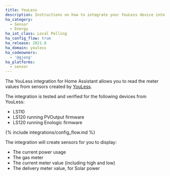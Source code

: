 ```yaml
---
title: YouLess
description: Instructions on how to integrate your YouLess device into Home Assistant.
ha_category:
  - Sensor
  - Energy
ha_iot_class: Local Polling
ha_config_flow: true
ha_release: 2021.8
ha_domain: youless
ha_codeowners:
  - '@gjong'
ha_platforms:
  - sensor
---
```


The YouLess integration for Home Assistant allows you to read the meter values from sensors created by [YouLess](https://www.youless.nl/home.html).

The integration is tested and verified for the following devices from YouLess:

* LS110
* LS120 running PVOutput firmware
* LS120 running Enologic firmware

{% include integrations/config_flow.md %}

The integration will create sensors for you to display:

- The current power usage
- The gas meter
- The current meter value (including high and low)
- The delivery meter value, for Solar power
